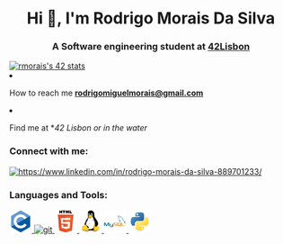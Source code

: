 <h1 align="center">Hi 👋, I'm Rodrigo Morais Da Silva
<h3 align="center">A Software engineering student at <a href="https://www.42lisboa.com/">42Lisbon</a></h3>
<a href="https://github.com/oakoudad/badge42"><img src="https://badge.mediaplus.ma/greenbinary/rmorais?UM6P=off" alt="rmorais's 42 stats" /></a>
<img align="right"  [![Anurag's GitHub stats](https://github-readme-stats.vercel.app/api?username=rodas96)](https://github.com/anuraghazra/github-readme-stats)

   
- How to reach me **rodrigomiguelmorais@gmail.com**

- Find me at **42 Lisbon or in the water*

<h3 align="left">Connect with me:</h3>
<p align="left">
<a href="https://www.linkedin.com/in/rodrigo-morais-da-silva-889701233/" target="blank"><img align="center"e src="https://raw.githubusercontent.com/rahuldkjain/github-profile-readme-generator/master/src/images/icons/Social/linked-in-alt.svg" alt="https://www.linkedin.com/in/rodrigo-morais-da-silva-889701233/" height="30" width="40" /></a>
</p>
     

        
<h3 align="left">Languages and Tools:</h3>
<p align="left"> <a href="https://www.cprogramming.com/" target="_blank" rel="noreferrer"> <img src="https://raw.githubusercontent.com/devicons/devicon/master/icons/c/c-original.svg" alt="c" width="40" height="40"/> </a> <a href="https://git-scm.com/" target="_blank" rel="noreferrer"> <img src="https://www.vectorlogo.zone/logos/git-scm/git-scm-icon.svg" alt="git" width="40" height="40"/> </a> <a href="https://www.w3.org/html/" target="_blank" rel="noreferrer"> <img src="https://raw.githubusercontent.com/devicons/devicon/master/icons/html5/html5-original-wordmark.svg" alt="html5" width="40" height="40"/> </a> <a href="https://www.linux.org/" target="_blank" rel="noreferrer"> <img src="https://raw.githubusercontent.com/devicons/devicon/master/icons/linux/linux-original.svg" alt="linux" width="40" height="40"/> </a> <a href="https://www.mysql.com/" target="_blank" rel="noreferrer"> <img src="https://raw.githubusercontent.com/devicons/devicon/master/icons/mysql/mysql-original-wordmark.svg" alt="mysql" width="40" height="40"/> </a> <a href="https://www.python.org" target="_blank" rel="noreferrer"> <img src="https://raw.githubusercontent.com/devicons/devicon/master/icons/python/python-original.svg" alt="python" width="40" height="40"/> </a> </p>
